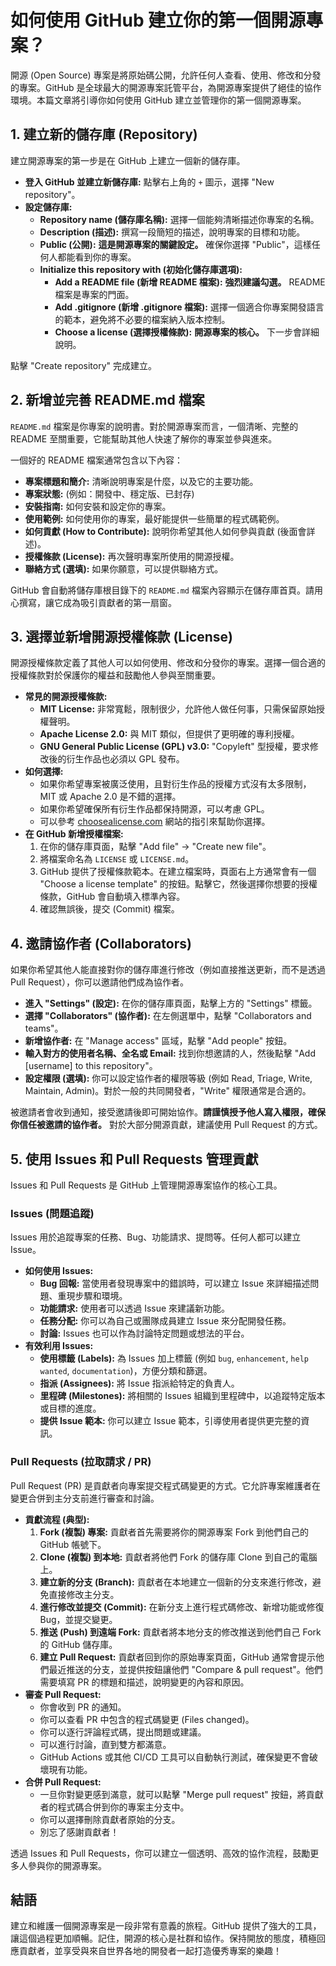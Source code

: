 # 如何使用 GitHub 建立你的第一個開源專案？

開源 (Open Source) 專案是將原始碼公開，允許任何人查看、使用、修改和分發的專案。GitHub 是全球最大的開源專案託管平台，為開源專案提供了絕佳的協作環境。本篇文章將引導你如何使用 GitHub 建立並管理你的第一個開源專案。

## 1. 建立新的儲存庫 (Repository)

建立開源專案的第一步是在 GitHub 上建立一個新的儲存庫。

*   **登入 GitHub 並建立新儲存庫:** 點擊右上角的 `+` 圖示，選擇 "New repository"。
*   **設定儲存庫:**
    *   **Repository name (儲存庫名稱):** 選擇一個能夠清晰描述你專案的名稱。
    *   **Description (描述):** 撰寫一段簡短的描述，說明專案的目標和功能。
    *   **Public (公開):** **這是開源專案的關鍵設定。** 確保你選擇 "Public"，這樣任何人都能看到你的專案。
    *   **Initialize this repository with (初始化儲存庫選項):**
        *   **Add a README file (新增 README 檔案):** **強烈建議勾選。** README 檔案是專案的門面。
        *   **Add .gitignore (新增 .gitignore 檔案):** 選擇一個適合你專案開發語言的範本，避免將不必要的檔案納入版本控制。
        *   **Choose a license (選擇授權條款):** **開源專案的核心。** 下一步會詳細說明。

點擊 "Create repository" 完成建立。

## 2. 新增並完善 README.md 檔案

`README.md` 檔案是你專案的說明書。對於開源專案而言，一個清晰、完整的 README 至關重要，它能幫助其他人快速了解你的專案並參與進來。

一個好的 README 檔案通常包含以下內容：

*   **專案標題和簡介:** 清晰說明專案是什麼，以及它的主要功能。
*   **專案狀態:** (例如：開發中、穩定版、已封存)
*   **安裝指南:** 如何安裝和設定你的專案。
*   **使用範例:** 如何使用你的專案，最好能提供一些簡單的程式碼範例。
*   **如何貢獻 (How to Contribute):** 說明你希望其他人如何參與貢獻 (後面會詳述)。
*   **授權條款 (License):** 再次聲明專案所使用的開源授權。
*   **聯絡方式 (選填):** 如果你願意，可以提供聯絡方式。

GitHub 會自動將儲存庫根目錄下的 `README.md` 檔案內容顯示在儲存庫首頁。請用心撰寫，讓它成為吸引貢獻者的第一扇窗。

## 3. 選擇並新增開源授權條款 (License)

開源授權條款定義了其他人可以如何使用、修改和分發你的專案。選擇一個合適的授權條款對於保護你的權益和鼓勵他人參與至關重要。

*   **常見的開源授權條款:**
    *   **MIT License:** 非常寬鬆，限制很少，允許他人做任何事，只需保留原始授權聲明。
    *   **Apache License 2.0:** 與 MIT 類似，但提供了更明確的專利授權。
    *   **GNU General Public License (GPL) v3.0:** "Copyleft" 型授權，要求修改後的衍生作品也必須以 GPL 發布。
*   **如何選擇:**
    *   如果你希望專案被廣泛使用，且對衍生作品的授權方式沒有太多限制，MIT 或 Apache 2.0 是不錯的選擇。
    *   如果你希望確保所有衍生作品都保持開源，可以考慮 GPL。
    *   可以參考 [choosealicense.com](https://choosealicense.com/) 網站的指引來幫助你選擇。
*   **在 GitHub 新增授權檔案:**
    1.  在你的儲存庫頁面，點擊 "Add file" -> "Create new file"。
    2.  將檔案命名為 `LICENSE` 或 `LICENSE.md`。
    3.  GitHub 提供了授權條款範本。在建立檔案時，頁面右上方通常會有一個 "Choose a license template" 的按鈕。點擊它，然後選擇你想要的授權條款，GitHub 會自動填入標準內容。
    4.  確認無誤後，提交 (Commit) 檔案。

## 4. 邀請協作者 (Collaborators)

如果你希望其他人能直接對你的儲存庫進行修改（例如直接推送更新，而不是透過 Pull Request），你可以邀請他們成為協作者。

*   **進入 "Settings" (設定):** 在你的儲存庫頁面，點擊上方的 "Settings" 標籤。
*   **選擇 "Collaborators" (協作者):** 在左側選單中，點擊 "Collaborators and teams"。
*   **新增協作者:** 在 "Manage access" 區域，點擊 "Add people" 按鈕。
*   **輸入對方的使用者名稱、全名或 Email:** 找到你想邀請的人，然後點擊 "Add [username] to this repository"。
*   **設定權限 (選填):** 你可以設定協作者的權限等級 (例如 Read, Triage, Write, Maintain, Admin)。對於一般的共同開發者，"Write" 權限通常是合適的。

被邀請者會收到通知，接受邀請後即可開始協作。**請謹慎授予他人寫入權限，確保你信任被邀請的協作者。** 對於大部分開源貢獻，建議使用 Pull Request 的方式。

## 5. 使用 Issues 和 Pull Requests 管理貢獻

Issues 和 Pull Requests 是 GitHub 上管理開源專案協作的核心工具。

### Issues (問題追蹤)

Issues 用於追蹤專案的任務、Bug、功能請求、提問等。任何人都可以建立 Issue。

*   **如何使用 Issues:**
    *   **Bug 回報:** 當使用者發現專案中的錯誤時，可以建立 Issue 來詳細描述問題、重現步驟和環境。
    *   **功能請求:** 使用者可以透過 Issue 來建議新功能。
    *   **任務分配:** 你可以為自己或團隊成員建立 Issue 來分配開發任務。
    *   **討論:** Issues 也可以作為討論特定問題或想法的平台。
*   **有效利用 Issues:**
    *   **使用標籤 (Labels):** 為 Issues 加上標籤 (例如 `bug`, `enhancement`, `help wanted`, `documentation`)，方便分類和篩選。
    *   **指派 (Assignees):** 將 Issue 指派給特定的負責人。
    *   **里程碑 (Milestones):** 將相關的 Issues 組織到里程碑中，以追蹤特定版本或目標的進度。
    *   **提供 Issue 範本:** 你可以建立 Issue 範本，引導使用者提供更完整的資訊。

### Pull Requests (拉取請求 / PR)

Pull Request (PR) 是貢獻者向專案提交程式碼變更的方式。它允許專案維護者在變更合併到主分支前進行審查和討論。

*   **貢獻流程 (典型):**
    1.  **Fork (複製) 專案:** 貢獻者首先需要將你的開源專案 Fork 到他們自己的 GitHub 帳號下。
    2.  **Clone (複製) 到本地:** 貢獻者將他們 Fork 的儲存庫 Clone 到自己的電腦上。
    3.  **建立新的分支 (Branch):** 貢獻者在本地建立一個新的分支來進行修改，避免直接修改主分支。
    4.  **進行修改並提交 (Commit):** 在新分支上進行程式碼修改、新增功能或修復 Bug，並提交變更。
    5.  **推送 (Push) 到遠端 Fork:** 貢獻者將本地分支的修改推送到他們自己 Fork 的 GitHub 儲存庫。
    6.  **建立 Pull Request:** 貢獻者回到你的原始專案頁面，GitHub 通常會提示他們最近推送的分支，並提供按鈕讓他們 "Compare & pull request"。他們需要填寫 PR 的標題和描述，說明變更的內容和原因。
*   **審查 Pull Request:**
    *   你會收到 PR 的通知。
    *   你可以查看 PR 中包含的程式碼變更 (Files changed)。
    *   你可以逐行評論程式碼，提出問題或建議。
    *   可以進行討論，直到雙方都滿意。
    *   GitHub Actions 或其他 CI/CD 工具可以自動執行測試，確保變更不會破壞現有功能。
*   **合併 Pull Request:**
    *   一旦你對變更感到滿意，就可以點擊 "Merge pull request" 按鈕，將貢獻者的程式碼合併到你的專案主分支中。
    *   你可以選擇刪除貢獻者原始的分支。
    *   別忘了感謝貢獻者！

透過 Issues 和 Pull Requests，你可以建立一個透明、高效的協作流程，鼓勵更多人參與你的開源專案。

## 結語

建立和維護一個開源專案是一段非常有意義的旅程。GitHub 提供了強大的工具，讓這個過程更加順暢。記住，開源的核心是社群和協作。保持開放的態度，積極回應貢獻者，並享受與來自世界各地的開發者一起打造優秀專案的樂趣！
